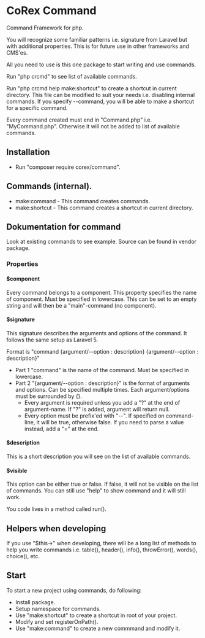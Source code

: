 # CoRex Command
Command Framework for php.

You will recognize some familiar patterns i.e. signature from Laravel but with additional properties. This is for future use in other frameworks and CMS'es.

All you need to use is this one package to start writing and use commands.

Run "php crcmd" to see list of available commands.

Run "php crcmd help make:shortcut" to create a shortcut in current directory. This file can be modified to suit your needs i.e. disabling internal commands. If you specify --command, you will be able to make a shortcut for a specific command.

Every command created must end in "Command.php" i.e. "MyCommand.php". Otherwise it will not be added to list of available commands.

## Installation
- Run "composer require corex/command".

## Commands (internal).
- make:command - This command creates commands.
- make:shortcut - This command creates a shortcut in current directory.

## Dokumentation for command

Look at existing commands to see example. Source can be found in vendor package.

### Properties

#### $component
Every command belongs to a component. This property specifies the name of component. Must be specified in lowercase. This can be set to an empty string and will then be a "main"-command (no component).

#### $signature
This signature describes the arguments and options of the command. It follows the same setup as Laravel 5.

Format is "command {argument/--option : description} {argument/--option : description}"
- Part 1 "command" is the name of the command. Must be specified in lowercase.
- Part 2 "{argument/--option : description}" is the format of arguments and options. Can be specified multiple times. Each argument/options must be surrounded by {}.
  - Every argument is required unless you add a "?" at the end of argument-name. If "?" is added, argument will return null.
  - Every option must be prefix'ed with "--". If specified on command-line, it will be true, otherwise false. If you need to parse a value instead, add a "=" at the end.

#### $description
This is a short description you will see on the list of available commands. 

#### $visible
This option can be either true or false. If false, it will not be visible on the list of commands. You can still use "help" to show command and it will still work.

You code lives in a method called run().

## Helpers when developing
If you use "$this->" when developing, there will be a long list of methods to help you write commands i.e. table(), header(), info(), throwError(), words(), choice(), etc.

## Start
To start a new project using commands, do following:
- Install package.
- Setup namespace for commands.
- Use "make:shortcut" to create a shortcut in root of your project.
- Modify and set registerOnPath().
- Use "make:command" to create a new commmand and modify it.
